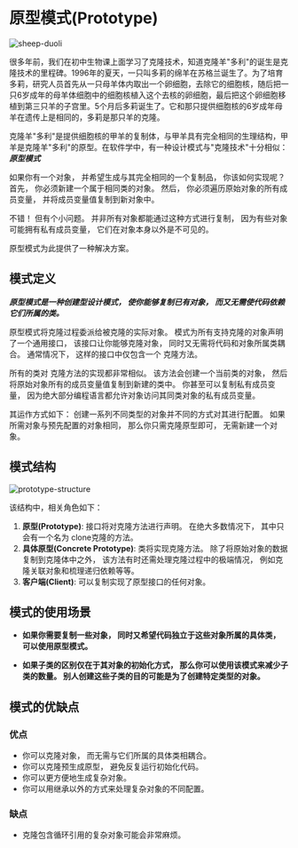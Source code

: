 # 原型模式(Prototype)

![sheep-duoli](https://tva1.sinaimg.cn/large/008i3skNgy1gxyj2uvhu8j30e809dt97.jpg)

很多年前，我们在初中生物课上面学习了克隆技术，知道克隆羊"多利"的诞生是克隆技术的里程碑。1996年的夏天，一只叫多莉的绵羊在苏格兰诞生了。为了培育多莉，研究人员首先从一只母羊体内取出一个卵细胞，去除它的细胞核，随后把一只6岁成年的母羊体细胞中的细胞核植入这个去核的卵细胞，最后把这个卵细胞移植到第三只羊的子宫里。5个月后多莉诞生了。它和那只提供细胞核的6岁成年母羊在遗传上是相同的，多莉是那只羊的克隆。

克隆羊"多利"是提供细胞核的甲羊的复制体，与甲羊具有完全相同的生理结构，甲羊是克隆羊"多利"的原型。在软件学中，有一种设计模式与"克隆技术"十分相似：***原型模式***

如果你有一个对象， 并希望生成与其完全相同的一个复制品， 你该如何实现呢？ 首先， 你必须新建一个属于相同类的对象。 然后， 你必须遍历原始对象的所有成员变量， 并将成员变量值复制到新对象中。

不错！ 但有个小问题。 并非所有对象都能通过这种方式进行复制， 因为有些对象可能拥有私有成员变量， 它们在对象本身以外是不可见的。

原型模式为此提供了一种解决方案。

## 模式定义

***原型模式是一种创建型设计模式， 使你能够复制已有对象， 而又无需使代码依赖它们所属的类。***

原型模式将克隆过程委派给被克隆的实际对象。 模式为所有支持克隆的对象声明了一个通用接口， 该接口让你能够克隆对象， 同时又无需将代码和对象所属类耦合。 通常情况下， 这样的接口中仅包含一个 克隆方法。

所有的类对 克隆方法的实现都非常相似。 该方法会创建一个当前类的对象， 然后将原始对象所有的成员变量值复制到新建的类中。 你甚至可以复制私有成员变量， 因为绝大部分编程语言都允许对象访问其同类对象的私有成员变量。

其运作方式如下： 创建一系列不同类型的对象并不同的方式对其进行配置。 如果所需对象与预先配置的对象相同， 那么你只需克隆原型即可， 无需新建一个对象。

## 模式结构

![prototype-structure](https://tva1.sinaimg.cn/large/008i3skNgy1gxyjet52f8j30rs0m8jtg.jpg)

该结构中，相关角色如下：
1. **原型(Prototype)**: 接口将对克隆方法进行声明。 在绝大多数情况下， 其中只会有一个名为 clone克隆的方法。
2. **具体原型(Concrete Prototype)**: 类将实现克隆方法。 除了将原始对象的数据复制到克隆体中之外， 该方法有时还需处理克隆过程中的极端情况， 例如克隆关联对象和梳理递归依赖等等。
3. **客户端(Client)**: 可以复制实现了原型接口的任何对象。

## 模式的使用场景

* **如果你需要复制一些对象， 同时又希望代码独立于这些对象所属的具体类， 可以使用原型模式。**

* **如果子类的区别仅在于其对象的初始化方式， 那么你可以使用该模式来减少子类的数量。 别人创建这些子类的目的可能是为了创建特定类型的对象。**

## 模式的优缺点

### 优点

* 你可以克隆对象， 而无需与它们所属的具体类相耦合。
* 你可以克隆预生成原型， 避免反复运行初始化代码。
* 你可以更方便地生成复杂对象。
* 你可以用继承以外的方式来处理复杂对象的不同配置。

### 缺点

* 克隆包含循环引用的复杂对象可能会非常麻烦。